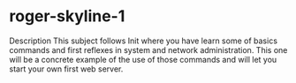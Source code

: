 # roger-skyline-1
Description This subject follows Init where you have learn some of basics commands and first reflexes in system and network administration. This one will be a concrete example of the use of those commands and will let you start your own first web server.
